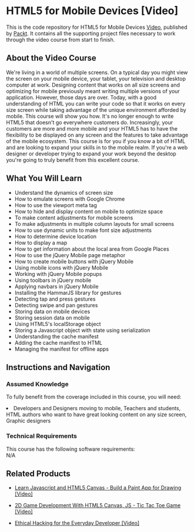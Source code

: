 


# HTML5 for Mobile Devices [Video]
This is the code repository for HTML5 for Mobile Devices [Video](https://www.packtpub.com/application-development/html5-mobile-devices-video), published by [Packt](https://www.packtpub.com/?utm_source=github). It contains all the supporting project files necessary to work through the video course from start to finish.
## About the Video Course
We're living in a world of multiple screens. On a typical day you might view the screen on your mobile device, your tablet, your television and desktop computer at work. Designing content that works on all size screens and optimizing for mobile previously meant writing multiple versions of your application. However, those days are over. Today, with a good understanding of HTML you can write your code so that it works on every size screen while taking advantage of the unique environment afforded by mobile. This course will show you how. It's no longer enough to write HTML5 that doesn't go everywhere customers do. Increasingly, your customers are more and more mobile and your HTML5 has to have the flexibility to be displayed on any screen and the features to take advantage of the mobile ecosystem. This course is for you if you know a bit of HTML and are looking to expand your skills in to the mobile realm. If you're a web designer or developer trying to expand your work beyond the desktop you're going to truly benefit from this excellent course.



<H2>What You Will Learn</H2>
<DIV class=book-info-will-learn-text>
<UL>
<li>Understand the dynamics of screen size</li>
<li>How to emulate screens with Google Chrome</li>
<li>How to use the viewport meta tag</li>
<li>How to hide and display content on mobile to optimize space</li>
<li>To make content adjustments for mobile screens</li>
<li>To make adjustments in multiple column layouts for small screens</li>
<li>How to use dynamic units to make font size adjustments</li>
<li>How to determine device location</li>
<li>How to display a map</li>
<li>How to get information about the local area from Google Places</li>
<li>How to use the jQuery Mobile page metaphor</li>
<li>How to create mobile buttons with jQuery Mobile</li>
<li>Using mobile icons with jQuery Mobile</li>
<li>Working with jQuery Mobile popups</li>
<li>Using toolbars in jQuery mobile</li>
<li>Applying navbars in jQuery Mobile</li>
<li>Installing the HammarJS library for gestures</li>
<li>Detecting tap and press gestures</li>
<li>Detecting swipe and pan gestures</li>
<li>Storing data on mobile devices</li>
<li>Storing session data on mobile</li>
<li>Using HTML5's localStorage object</li>
<li>Storing a Javascript object with state using serialization</li>
<li>Understanding the cache manifest</li>
<li>Adding the cache manifest to HTML</li>
<li>Managing the manifest for offline apps</li>
</UL></DIV>

## Instructions and Navigation
### Assumed Knowledge
To fully benefit from the coverage included in this course, you will need:<br/>
<DIV class=book-info-will-learn-text>
<LI> Developers and Designers moving to mobile, Teachers and students, HTML authors who want to have great looking content on any size screen, Graphic designers	</li>
<DIV>

### Technical Requirements
This course has the following software requirements:<br/>
N/A

## Related Products
* [Learn Javascript and HTML5 Canvas - Build a Paint App for Drawing [Video]
](https://www.packtpub.com/web-development/learn-javascript-and-html5-canvas-build-paint-app-drawing-video)

* [2D Game Development With HTML5 Canvas, JS - Tic Tac Toe Game [Video]
]( https://www.packtpub.com/application-development/2d-game-development-html5-canvas-js-tic-tac-toe-game-video)

* [Ethical Hacking for the Everyday Developer [Video]
]( https://www.packtpub.com/networking-and-servers/ethical-hacking-everyday-developer-video)

